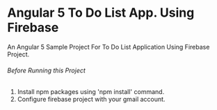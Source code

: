 # Angular 5 To Do List App. Using Firebase
An Angular 5 Sample Project For To Do List Application Using Firebase Project.

###### Before Running this Project
 1. Install npm packages using 'npm install' command.
 2. Configure firebase project with your gmail account.

